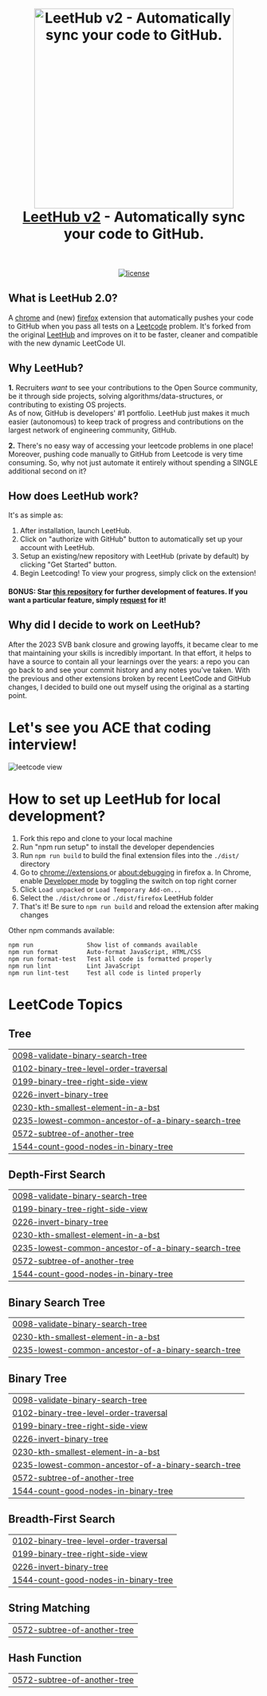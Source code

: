 <h1 align="center">
  <a href="https://standardjs.com"><img src="assets/octocode.png" alt="LeetHub v2 - Automatically sync your code to GitHub." width="400"></a>
  <br>
  <a href="https://chrome.google.com/webstore/detail/leethub-v2/mhanfgfagplhgemhjfeolkkdidbakocm">LeetHub v2</a> - Automatically sync your code to GitHub.
  <br>
  <br>
</h1>

<p align="center">
  <a href="https://github.com/arunbhardwaj/LeetHub-2.0/blob/main/LICENSE">
    <img src="https://img.shields.io/badge/license-MIT-blue.svg" alt="license"/>
  </a>
  <!-- <a href="https://discord.gg/anXT9vErxu">
    <img src="https://img.shields.io/discord/781373810251137074" alt="discord">
  </a> -->
  <!-- <a href="https://chrome.google.com/webstore/detail/leethub/aciombdipochlnkbpcbgdpjffcfdbggi">
    <img src="https://img.shields.io/chrome-web-store/v/aciombdipochlnkbpcbgdpjffcfdbggi.svg" alt="chrome-webstore"/>
  </a> -->
  <!-- <a href="https://chrome.google.com/webstore/detail/leethub/aciombdipochlnkbpcbgdpjffcfdbggi">
    <img src="https://img.shields.io/chrome-web-store/d/aciombdipochlnkbpcbgdpjffcfdbggi.svg" alt="users">
  </a>
  <a href="https://github.com/arunbhardwaj/LeetHub-1.1/graphs/contributors" alt="Contributors">
    <img src="https://img.shields.io/github/contributors/arunbhardwaj/LeetHub-1.1" />
  </a> -->
</p>

<!-- <div align="center">
  <a href="https://www.producthunt.com/posts/leethub?utm_source=badge-featured&utm_medium=badge&utm_souce=badge-leethub" target="_blank">
    <img src="https://api.producthunt.com/widgets/embed-image/v1/featured.svg?post_id=275757&theme=light" alt="LeetHub - Automatically sync your code b/w Leetcode & GitHub. | Product Hunt" />
  </a>

  [![Chrome](https://user-images.githubusercontent.com/53124886/111952712-34f12300-8aee-11eb-9fdd-ad579a1eb235.png)](https://chrome.google.com/webstore/detail/leethub/aciombdipochlnkbpcbgdpjffcfdbggi) [![Firefox](https://user-images.githubusercontent.com/53124886/126341427-4a4e57aa-767a-467e-83d2-b31fa3564441.png)](https://addons.mozilla.org/en-US/firefox/addon/leethub/)
</div> -->

<!-- ## LeetHub progress and numbers (YouTube Video):
[![LeetHub](https://user-images.githubusercontent.com/43754306/165053510-a757c95e-c3bc-49d5-995c-7a52368abd37.png)](https://www.youtube.com/watch?v=o33PIjqlOgw "LeetHub saves lives!") -->

## What is LeetHub 2.0?
<p>A <a href="https://chromewebstore.google.com/detail/leethub-v2/mhanfgfagplhgemhjfeolkkdidbakocm">chrome</a> and (new) <a href="https://addons.mozilla.org/en-US/firefox/addon/leethub-v2/">firefox</a> extension that automatically pushes your code to GitHub when you pass all tests on a <a href="https://leetcode.com/">Leetcode</a> problem. It's forked from the original <a href="https://chrome.google.com/webstore/detail/leethub/aciombdipochlnkbpcbgdpjffcfdbggi?hl=en">LeetHub</a> and improves on it to be faster, cleaner and compatible with the new dynamic LeetCode UI.</p>

## Why LeetHub?
<p> <strong>1.</strong> Recruiters <em>want</em> to see your contributions to the Open Source community, be it through side projects, solving algorithms/data-structures, or contributing to existing OS projects.<br>
As of now, GitHub is developers' #1 portfolio. LeetHub just makes it much easier (autonomous) to keep track of progress and contributions on the largest network of engineering community, GitHub.</p>

<p> <strong>2.</strong> There's no easy way of accessing your leetcode problems in one place! <br>
Moreover, pushing code manually to GitHub from Leetcode is very time consuming. So, why not just automate it entirely without spending a SINGLE additional second on it? </p>

## How does LeetHub work?     

<p>It's as simple as:</p>
<ol>
  <li>After installation, launch LeetHub.</li>
  <li>Click on "authorize with GitHub" button to automatically set up your account with LeetHub.</li>
  <li>Setup an existing/new repository with LeetHub (private by default) by clicking "Get Started" button.</li>
  <li>Begin Leetcoding! To view your progress, simply click on the extension!</li>
</ol>


#### BONUS: Star [this repository](https://github.com/arunbhardwaj/LeetHub-2.0) for further development of features. If you want a particular feature, simply [request](https://github.com/arunbhardwaj/LeetHub-2.0/labels/feature) for it!


## Why did I decide to work on LeetHub?
<p>
After the 2023 SVB bank closure and growing layoffs, it became clear to me that maintaining your skills is incredibly important. In that effort, it helps to have a source to contain all your learnings over the years: a repo you can go back to and see your commit history and any notes you've taken. With the previous and other extensions broken by recent LeetCode and GitHub changes, I decided to build one out myself using the original as a starting point.
</p>

# Let's see you ACE that coding interview!

![leetcode view](assets/extension/leetcode.png)


# How to set up LeetHub for local development?


  1. Fork this repo and clone to your local machine
  2. Run "npm run setup" to install the developer dependencies
  3. Run `npm run build` to build the final extension files into the `./dist/` directory
  4. Go to <a href="chrome://extensions">chrome://extensions </a> or <a href="https://firefox-source-docs.mozilla.org/devtools-user/about_colon_debugging/index.html#extensions">about:debugging</a> in firefox
    a. In Chrome, enable [Developer mode](https://support.google.com/chrome/a/answer/2714278) by toggling the switch on top right corner
  6. Click `Load unpacked` or `Load Temporary Add-on...`
  7. Select the `./dist/chrome` or `./dist/firefox` LeetHub folder
  8. That's it! Be sure to `npm run build` and reload the extension after making changes


Other npm commands available:

```
npm run               Show list of commands available
npm run format        Auto-format JavaScript, HTML/CSS
npm run format-test   Test all code is formatted properly
npm run lint          Lint JavaScript
npm run lint-test     Test all code is linted properly
```

<!---LeetCode Topics Start-->
# LeetCode Topics
## Tree
|  |
| ------- |
| [0098-validate-binary-search-tree](https://github.com/jackychen19/LeetHub-2.0/tree/master/0098-validate-binary-search-tree) |
| [0102-binary-tree-level-order-traversal](https://github.com/jackychen19/LeetHub-2.0/tree/master/0102-binary-tree-level-order-traversal) |
| [0199-binary-tree-right-side-view](https://github.com/jackychen19/LeetHub-2.0/tree/master/0199-binary-tree-right-side-view) |
| [0226-invert-binary-tree](https://github.com/jackychen19/LeetHub-2.0/tree/master/0226-invert-binary-tree) |
| [0230-kth-smallest-element-in-a-bst](https://github.com/jackychen19/LeetHub-2.0/tree/master/0230-kth-smallest-element-in-a-bst) |
| [0235-lowest-common-ancestor-of-a-binary-search-tree](https://github.com/jackychen19/LeetHub-2.0/tree/master/0235-lowest-common-ancestor-of-a-binary-search-tree) |
| [0572-subtree-of-another-tree](https://github.com/jackychen19/LeetHub-2.0/tree/master/0572-subtree-of-another-tree) |
| [1544-count-good-nodes-in-binary-tree](https://github.com/jackychen19/LeetHub-2.0/tree/master/1544-count-good-nodes-in-binary-tree) |
## Depth-First Search
|  |
| ------- |
| [0098-validate-binary-search-tree](https://github.com/jackychen19/LeetHub-2.0/tree/master/0098-validate-binary-search-tree) |
| [0199-binary-tree-right-side-view](https://github.com/jackychen19/LeetHub-2.0/tree/master/0199-binary-tree-right-side-view) |
| [0226-invert-binary-tree](https://github.com/jackychen19/LeetHub-2.0/tree/master/0226-invert-binary-tree) |
| [0230-kth-smallest-element-in-a-bst](https://github.com/jackychen19/LeetHub-2.0/tree/master/0230-kth-smallest-element-in-a-bst) |
| [0235-lowest-common-ancestor-of-a-binary-search-tree](https://github.com/jackychen19/LeetHub-2.0/tree/master/0235-lowest-common-ancestor-of-a-binary-search-tree) |
| [0572-subtree-of-another-tree](https://github.com/jackychen19/LeetHub-2.0/tree/master/0572-subtree-of-another-tree) |
| [1544-count-good-nodes-in-binary-tree](https://github.com/jackychen19/LeetHub-2.0/tree/master/1544-count-good-nodes-in-binary-tree) |
## Binary Search Tree
|  |
| ------- |
| [0098-validate-binary-search-tree](https://github.com/jackychen19/LeetHub-2.0/tree/master/0098-validate-binary-search-tree) |
| [0230-kth-smallest-element-in-a-bst](https://github.com/jackychen19/LeetHub-2.0/tree/master/0230-kth-smallest-element-in-a-bst) |
| [0235-lowest-common-ancestor-of-a-binary-search-tree](https://github.com/jackychen19/LeetHub-2.0/tree/master/0235-lowest-common-ancestor-of-a-binary-search-tree) |
## Binary Tree
|  |
| ------- |
| [0098-validate-binary-search-tree](https://github.com/jackychen19/LeetHub-2.0/tree/master/0098-validate-binary-search-tree) |
| [0102-binary-tree-level-order-traversal](https://github.com/jackychen19/LeetHub-2.0/tree/master/0102-binary-tree-level-order-traversal) |
| [0199-binary-tree-right-side-view](https://github.com/jackychen19/LeetHub-2.0/tree/master/0199-binary-tree-right-side-view) |
| [0226-invert-binary-tree](https://github.com/jackychen19/LeetHub-2.0/tree/master/0226-invert-binary-tree) |
| [0230-kth-smallest-element-in-a-bst](https://github.com/jackychen19/LeetHub-2.0/tree/master/0230-kth-smallest-element-in-a-bst) |
| [0235-lowest-common-ancestor-of-a-binary-search-tree](https://github.com/jackychen19/LeetHub-2.0/tree/master/0235-lowest-common-ancestor-of-a-binary-search-tree) |
| [0572-subtree-of-another-tree](https://github.com/jackychen19/LeetHub-2.0/tree/master/0572-subtree-of-another-tree) |
| [1544-count-good-nodes-in-binary-tree](https://github.com/jackychen19/LeetHub-2.0/tree/master/1544-count-good-nodes-in-binary-tree) |
## Breadth-First Search
|  |
| ------- |
| [0102-binary-tree-level-order-traversal](https://github.com/jackychen19/LeetHub-2.0/tree/master/0102-binary-tree-level-order-traversal) |
| [0199-binary-tree-right-side-view](https://github.com/jackychen19/LeetHub-2.0/tree/master/0199-binary-tree-right-side-view) |
| [0226-invert-binary-tree](https://github.com/jackychen19/LeetHub-2.0/tree/master/0226-invert-binary-tree) |
| [1544-count-good-nodes-in-binary-tree](https://github.com/jackychen19/LeetHub-2.0/tree/master/1544-count-good-nodes-in-binary-tree) |
## String Matching
|  |
| ------- |
| [0572-subtree-of-another-tree](https://github.com/jackychen19/LeetHub-2.0/tree/master/0572-subtree-of-another-tree) |
## Hash Function
|  |
| ------- |
| [0572-subtree-of-another-tree](https://github.com/jackychen19/LeetHub-2.0/tree/master/0572-subtree-of-another-tree) |
<!---LeetCode Topics End-->